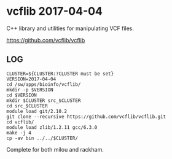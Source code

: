 vcflib 2017-04-04
=================

C++ library and utilities for manipulating VCF files.

<https://github.com/vcflib/vcflib>

LOG
---

    CLUSTER=${CLUSTER:?CLUSTER must be set}
    VERSION=2017-04-04
    cd /sw/apps/bioinfo/vcflib/
    mkdir -p $VERSION
    cd $VERSION
    mkdir $CLUSTER src_$CLUSTER
    cd src_$CLUSTER
    module load git/2.10.2
    git clone --recursive https://github.com/vcflib/vcflib.git
    cd vcflib/
    module load zlib/1.2.11 gcc/6.3.0
    make -j 4
    cp -av bin ../../$CLUSTER/

Complete for both milou and rackham.
